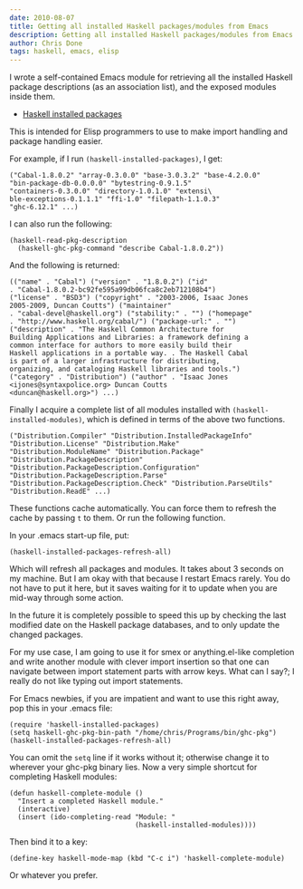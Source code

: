 ```yaml
---
date: 2010-08-07
title: Getting all installed Haskell packages/modules from Emacs
description: Getting all installed Haskell packages/modules from Emacs
author: Chris Done
tags: haskell, emacs, elisp
---
```


I wrote a self-contained Emacs module for retrieving all the
installed Haskell package descriptions (as an association list),
and the exposed modules inside them.

* [Haskell installed packages](http://gist.github.com/511670)

This is intended for Elisp programmers to use to make import
handling and package handling easier.

For example, if I run `(haskell-installed-packages)`, I get:

    ("Cabal-1.8.0.2" "array-0.3.0.0" "base-3.0.3.2" "base-4.2.0.0"
    "bin-package-db-0.0.0.0" "bytestring-0.9.1.5"
    "containers-0.3.0.0" "directory-1.0.1.0" "extensi\
    ble-exceptions-0.1.1.1" "ffi-1.0" "filepath-1.1.0.3"
    "ghc-6.12.1" ...)

I can also run the following:

    (haskell-read-pkg-description
      (haskell-ghc-pkg-command "describe Cabal-1.8.0.2"))

And the following is returned:

    (("name" . "Cabal") ("version" . "1.8.0.2") ("id"
    . "Cabal-1.8.0.2-bc92fe595a99db06fca8c2eb712108b4")
    ("license" . "BSD3") ("copyright" . "2003-2006, Isaac Jones
    2005-2009, Duncan Coutts") ("maintainer"
    . "cabal-devel@haskell.org") ("stability:" . "") ("homepage"
    . "http://www.haskell.org/cabal/") ("package-url:" . "")
    ("description" . "The Haskell Common Architecture for
    Building Applications and Libraries: a framework defining a
    common interface for authors to more easily build their
    Haskell applications in a portable way. . The Haskell Cabal
    is part of a larger infrastructure for distributing,
    organizing, and cataloging Haskell libraries and tools.")
    ("category" . "Distribution") ("author" . "Isaac Jones
    <ijones@syntaxpolice.org> Duncan Coutts
    <duncan@haskell.org>") ...)

Finally I acquire a complete list of all modules installed with
`(haskell-installed-modules)`, which is defined in terms of the
above two functions.

    ("Distribution.Compiler" "Distribution.InstalledPackageInfo"
    "Distribution.License" "Distribution.Make"
    "Distribution.ModuleName" "Distribution.Package"
    "Distribution.PackageDescription"
    "Distribution.PackageDescription.Configuration"
    "Distribution.PackageDescription.Parse"
    "Distribution.PackageDescription.Check" "Distribution.ParseUtils"
    "Distribution.ReadE" ...)

These functions cache automatically. You can force them to
refresh the cache by passing `t` to them. Or run the following
function.

In your .emacs start-up file, put:

    (haskell-installed-packages-refresh-all)

Which will refresh all packages and modules. It takes about 3
seconds on my machine. But I am okay with that because I restart
Emacs rarely. You do not have to put it here, but it saves
waiting for it to update when you are mid-way through some
action.

In the future it is completely possible to speed this up by
checking the last modified date on the Haskell package
databases, and to only update the changed packages.

For my use case, I am going to use it for smex or
anything.el-like completion and write another module with clever
import insertion so that one can navigate between import
statement parts with arrow keys. What can I say?; I really do not
like typing out import statements.

For Emacs newbies, if you are impatient and want to use this
right away, pop this in your .emacs file:

    (require 'haskell-installed-packages)
    (setq haskell-ghc-pkg-bin-path "/home/chris/Programs/bin/ghc-pkg")
    (haskell-installed-packages-refresh-all)

You can omit the `setq` line if it works without it; otherwise
change it to wherever your ghc-pkg binary lies. Now a very simple
shortcut for completing Haskell modules:

    (defun haskell-complete-module ()
      "Insert a completed Haskell module."
      (interactive)
      (insert (ido-completing-read "Module: "
                                   (haskell-installed-modules))))

Then bind it to a key:

    (define-key haskell-mode-map (kbd "C-c i") 'haskell-complete-module)

Or whatever you prefer.
